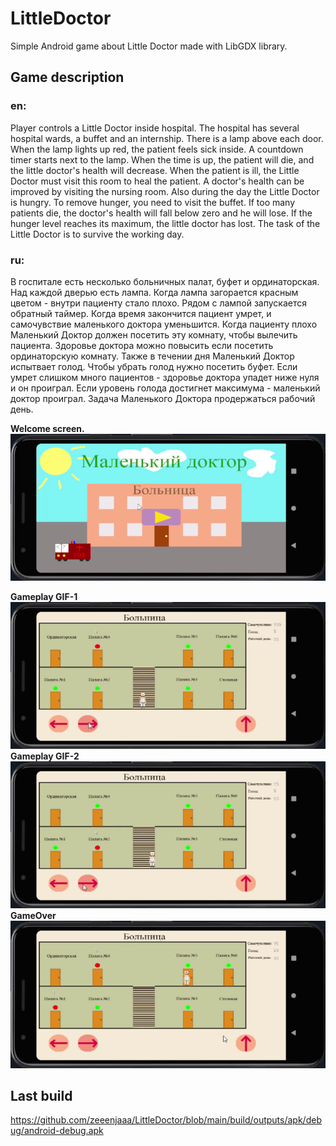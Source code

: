 # LittleDoctor
Simple Android game about Little Doctor made with LibGDX library.  

## Game description  
### en:
Player controls a Little Doctor inside hospital.
The hospital has several hospital wards, a buffet and an internship.
There is a lamp above each door. When the lamp lights up red, the patient feels sick inside. A countdown timer starts next to the lamp. When the time is up, the patient will die, and the little doctor's health will decrease.
When the patient is ill, the Little Doctor must visit this room to heal the patient.
A doctor's health can be improved by visiting the nursing room.
Also during the day the Little Doctor is hungry.
To remove hunger, you need to visit the buffet.
If too many patients die, the doctor's health will fall below zero and he will lose.
If the hunger level reaches its maximum, the little doctor has lost.
The task of the Little Doctor is to survive the working day.  

### ru:  
В госпитале есть несколько больничных палат, буфет и ординаторская.
Над каждой дверью есть лампа. Когда лампа загорается красным цветом - внутри пациенту стало плохо. Рядом с лампой запускается обратный таймер. Когда время закончится пациент умрет, и самочувствие маленького доктора уменьшится.
Когда пациенту плохо Маленький Доктор должен посетить эту комнату, чтобы вылечить пациента. 
Здоровье доктора можно повысить если посетить ординаторскую комнату.
Также в течении дня Маленький Доктор испытвает голод. 
Чтобы убрать голод нужно посетить буфет.
Если умрет слишком много пациентов - здоровье доктора упадет ниже нуля и он проиграл.
Если уровень голода достигнет максимума - маленький доктор проиграл.
Задача Маленького Доктора продержаться рабочий день.

**Welcome screen.**  
![Splashscreen ](https://github.com/zeeenjaaa/LittleDoctor/blob/main/for_readme/screenshot_1.png)

**Gameplay GIF-1**  
![Test Image 5](https://github.com/zeeenjaaa/LittleDoctor/blob/main/for_readme/ScreenRecorderProject3_1.gif)  
**Gameplay GIF-2**  
![Test Image 5](https://github.com/zeeenjaaa/LittleDoctor/blob/main/for_readme/ScreenRecorderProject3.gif)  
**GameOver**  
![Test Image 5](https://github.com/zeeenjaaa/LittleDoctor/blob/main/for_readme/ScreenRecorderProject4.gif)    
## Last build
https://github.com/zeeenjaaa/LittleDoctor/blob/main/build/outputs/apk/debug/android-debug.apk

